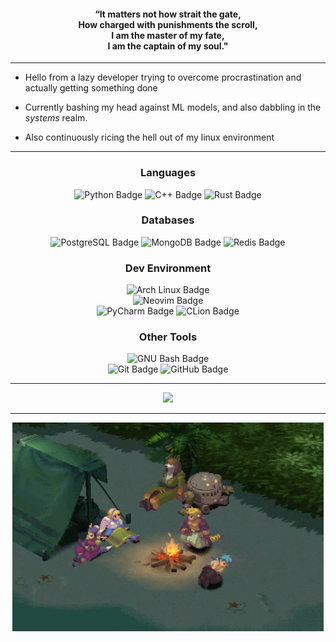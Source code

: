 <div id="quote" align="center">
		<h4>
		    “It matters not how strait the gate, <br />
			How charged with punishments the scroll, <br />
			I am the master of my fate, <br />
			I am the captain of my soul." <br />
		</h4>
</div>

<hr />

* Hello from a lazy developer trying to overcome procrastination and actually getting something done

* Currently bashing my head against ML models, and also dabbling in the *systems* realm.

* Also continuously ricing the hell out of my linux environment 

<hr />

<div id="tech_stack" align="center">
	<div id="languages" class="tech_stack_member">
		<h3 class="member_title"> Languages </h3>
		<img src="https://img.shields.io/badge/Python-3776AB?logo=python&logoColor=fff&style=for-the-badge" alt="Python Badge" />
		<img src="https://img.shields.io/badge/C%2B%2B-00599C?logo=cplusplus&logoColor=fff&style=for-the-badge" alt="C++ Badge" />
		<img src="https://img.shields.io/badge/Rust-000?logo=rust&logoColor=fff&style=for-the-badge" alt="Rust Badge" />
	</div>
	<div id="databases" class="tech_stack_member">
		<h3 class="member_title"> Databases </h3>
		<img src="https://img.shields.io/badge/PostgreSQL-4169E1?logo=postgresql&logoColor=fff&style=for-the-badge" alt="PostgreSQL Badge" />
		<img src="https://img.shields.io/badge/MongoDB-47A248?logo=mongodb&logoColor=fff&style=for-the-badge" alt="MongoDB Badge" />
		<img src="https://img.shields.io/badge/Redis-DC382D?logo=redis&logoColor=fff&style=for-the-badge" alt="Redis Badge" />
	</div>
	<div id="environment" class="tech_stack_member">
		<h3 class="member_title"> Dev Environment </h3>
		<img src="https://img.shields.io/badge/Arch%20Linux-1793D1?logo=archlinux&logoColor=fff&style=for-the-badge" alt="Arch Linux Badge" />
		<br />
		<img src="https://img.shields.io/badge/Neovim-57A143?logo=neovim&logoColor=fff&style=for-the-badge" alt="Neovim Badge" />
		<br />
		<img src="https://img.shields.io/badge/PyCharm-000?logo=pycharm&logoColor=fff&style=for-the-badge" alt="PyCharm Badge" />
		<img src="https://img.shields.io/badge/CLion-000?logo=clion&logoColor=fff&style=for-the-badge" alt="CLion Badge" />
	</div>
	<div id="other_tools" class="tech_stack_member">
		<h3 class="member_title"> Other Tools </h3>
		<img src="https://img.shields.io/badge/GNU%20Bash-4EAA25?logo=gnubash&logoColor=fff&style=for-the-badge" alt="GNU Bash Badge" />
		<br />
		<img src="https://img.shields.io/badge/Git-F05032?logo=git&logoColor=fff&style=for-the-badge" alt="Git Badge" />
		<img src="https://img.shields.io/badge/GitHub-181717?logo=github&logoColor=fff&style=for-the-badge" alt="GitHub Badge" />
		<br />
	</div>
</div>

<hr />

<div id="stats" align="center">
  <a href="https://github.com/BoredRyuzaki">
    <img src="https://github-readme-streak-stats.herokuapp.com/?user=BoredRyuzaki&background=1E1E2E&currStreakLabel=F5E0DC&currStreakNum=F9E2AF&sideLabels=CDD6F4&sideNums=F5E0DC&dates=F5E0DC&" />
  </a>
</div>

<hr />

<div id="bof" align="center">
  <img src="assets/breath_of_fire.gif" alt="Ryu sleeping" />
</div>

